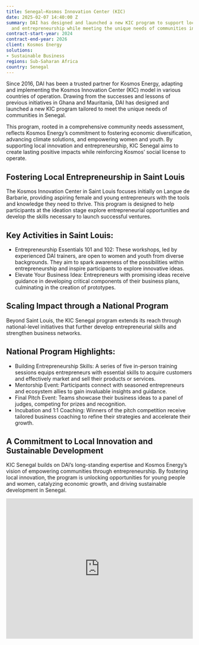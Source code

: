 ```yaml
---
title: Senegal—Kosmos Innovation Center (KIC)
date: 2025-02-07 14:40:00 Z
summary: DAI has designed and launched a new KIC program to support local innovation
  and entrepreneurship while meeting the unique needs of communities in Senegal.
contract-start-year: 2024
contract-end-year: 2026
client: Kosmos Energy
solutions:
- Sustainable Business
regions: Sub-Saharan Africa
country: Senegal
---
```


Since 2016, DAI has been a trusted partner for Kosmos Energy, adapting and implementing the Kosmos Innovation Center (KIC) model in various countries of operation. Drawing from the successes and lessons of previous initiatives in Ghana and Mauritania, DAI has designed and launched a new KIC program tailored to meet the unique needs of communities in Senegal.

This program, rooted in a comprehensive community needs assessment, reflects Kosmos Energy’s commitment to fostering economic diversification, advancing climate solutions, and empowering women and youth. By supporting local innovation and entrepreneurship, KIC Senegal aims to create lasting positive impacts while reinforcing Kosmos’ social license to operate.


## Fostering Local Entrepreneurship in Saint Louis

The Kosmos Innovation Center in Saint Louis focuses initially on Langue de Barbarie, providing aspiring female and young entrepreneurs with the tools and knowledge they need to thrive. This program is designed to help participants at the ideation stage explore entrepreneurial opportunities and develop the skills necessary to launch successful ventures.


## Key Activities in Saint Louis:
* Entrepreneurship Essentials 101 and 102: These workshops, led by experienced DAI trainers, are open to women and youth from diverse backgrounds. They aim to spark awareness of the possibilities within entrepreneurship and inspire participants to explore innovative ideas.
* Elevate Your Business Idea: Entrepreneurs with promising ideas receive guidance in developing critical components of their business plans, culminating in the creation of prototypes.


## Scaling Impact through a National Program

Beyond Saint Louis, the KIC Senegal program extends its reach through national-level initiatives that further develop entrepreneurial skills and strengthen business networks.


## National Program Highlights:
* Building Entrepreneurship Skills: A series of five in-person training sessions equips entrepreneurs with essential skills to acquire customers and effectively market and sell their products or services.
* Mentorship Event: Participants connect with seasoned entrepreneurs and ecosystem allies to gain invaluable insights and guidance.
* Final Pitch Event: Teams showcase their business ideas to a panel of judges, competing for prizes and recognition.
* Incubation and 1:1 Coaching: Winners of the pitch competition receive tailored business coaching to refine their strategies and accelerate their growth.

## A Commitment to Local Innovation and Sustainable Development

KIC Senegal builds on DAI’s long-standing expertise and Kosmos Energy’s vision of empowering communities through entrepreneurship. By fostering local innovation, the program is unlocking opportunities for young people and women, catalyzing economic growth, and driving sustainable development in Senegal.

<div style="padding:75% 0 0 0;position:relative;"><iframe src="https://player.vimeo.com/video/1081866452?badge=0&amp;autopause=0&amp;player_id=0&amp;app_id=58479" frameborder="0" allow="autoplay; fullscreen; picture-in-picture; clipboard-write; encrypted-media" style="position:absolute;top:0;left:0;width:100%;height:100%;" title="KIC-demo-day"></iframe></div><script src="https://player.vimeo.com/api/player.js"></script>
